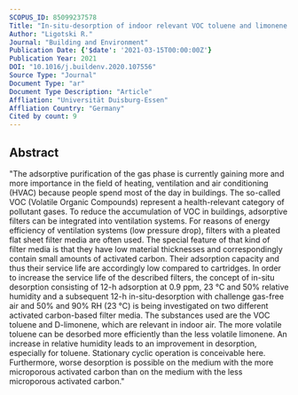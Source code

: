 ```yaml
---
SCOPUS_ID: 85099237578
Title: "In-situ-desorption of indoor relevant VOC toluene and limonene on activated carbon based filter media using high relative humidity"
Author: "Ligotski R."
Journal: "Building and Environment"
Publication Date: {'$date': '2021-03-15T00:00:00Z'}
Publication Year: 2021
DOI: "10.1016/j.buildenv.2020.107556"
Source Type: "Journal"
Document Type: "ar"
Document Type Description: "Article"
Affliation: "Universität Duisburg-Essen"
Affliation Country: "Germany"
Cited by count: 9
---
```


## Abstract
"The adsorptive purification of the gas phase is currently gaining more and more importance in the field of heating, ventilation and air conditioning (HVAC) because people spend most of the day in buildings. The so-called VOC (Volatile Organic Compounds) represent a health-relevant category of pollutant gases. To reduce the accumulation of VOC in buildings, adsorptive filters can be integrated into ventilation systems. For reasons of energy efficiency of ventilation systems (low pressure drop), filters with a pleated flat sheet filter media are often used. The special feature of that kind of filter media is that they have low material thicknesses and correspondingly contain small amounts of activated carbon. Their adsorption capacity and thus their service life are accordingly low compared to cartridges. In order to increase the service life of the described filters, the concept of in-situ desorption consisting of 12-h adsorption at 0.9 ppm, 23 °C and 50% relative humidity and a subsequent 12-h in-situ-desorption with challenge gas-free air and 50% and 90% RH (23 °C) is being investigated on two different activated carbon-based filter media. The substances used are the VOC toluene and D-limonene, which are relevant in indoor air. The more volatile toluene can be desorbed more efficiently than the less volatile limonene. An increase in relative humidity leads to an improvement in desorption, especially for toluene. Stationary cyclic operation is conceivable here. Furthermore, worse desorption is possible on the medium with the more microporous activated carbon than on the medium with the less microporous activated carbon."
